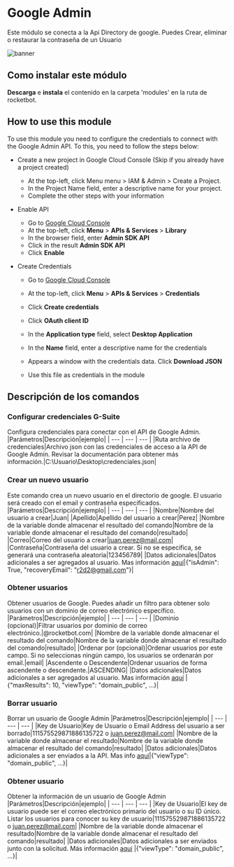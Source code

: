 # Google Admin
  
Este módulo se conecta a la Api Directory de google. Puedes Crear, eliminar o restaurar la contraseña de un Usuario  
  
![banner](imgs/Banner_GoogleDirectory.png)
## Como instalar este módulo
  
__Descarga__ e __instala__ el contenido en la carpeta 'modules' en la ruta de rocketbot.  

## How to use this module

To use this module you need to configure the credentials to connect with the Google Admin 
API. To this, you need to follow the steps below:

- Create a new project in Google Cloud Console (Skip if you already 
have a project created)
    - At the top-left, click Menu menu > IAM & Admin > Create a Project.
    - In the Project 
Name field, enter a descriptive name for your project.
    - Complete the other steps with your information

- Enable 
API
    - Go to [Google Cloud Console](https://console.cloud.google.com/)
    - At the top-left, click **Menu** > **APIs
 & Services** > **Library**
    - In the browser field, enter **Admin SDK API**
    - Click in the result **Admin SDK 
API**
    - Click **Enable**

- Create Credentials
    - Go to [Google Cloud Console](https://console.cloud.google.com/)

    - At the top-left, click **Menu** > **APIs & Services** > **Credentials**
    - Click **Create credentials**
    - Click **OAuth client ID**
    - In the **Application type** field, select **Desktop Application**
    - In the **Name** 
field, enter a descriptive name for the credentials
    - Appears a window with the credentials data. Click **Download 
JSON**
    - Use this file as credentials in the module



## Descripción de los comandos

### Configurar credenciales G-Suite
  
Configura credenciales para conectar con el API de Google Admin.
|Parámetros|Descripción|ejemplo|
| --- | --- | --- |
|Ruta archivo de credenciales|Archivo json con las credenciales de acceso a la API de Google Admin. Revisar la documentación para obtener más información.|C:\Usuario\Desktop\credenciales.json|

### Crear un nuevo usuario
  
Este comando crea un nuevo usuario en el directorio de google. El usuario será creado con el email y contraseña 
especificados.
|Parámetros|Descripción|ejemplo|
| --- | --- | --- |
|Nombre|Nombre del usuario a crear|Juan|
|Apellido|Apellido del usuario a crear|Perez|
|Nombre de la variable donde almacenar el resultado del comando|Nombre de la variable donde almacenar el resultado del comando|resultado|
|Correo|Correo del usuario a crear|juan.perez@mail.com|
|Contraseña|Contraseña del usuario a crear. Si no se especifica, se generará una contraseña aleatoria|123456789|
|Datos adicionales|Datos adicionales a ser agregados al usuario. Mas información [aquí](https//developers.google.com/admin-sdk/directory/reference/rest/v1/users/insert)|{"isAdmin": True, "recoveryEmail": "r2d2@gmail.com"}|

### Obtener usuarios
  
Obtener usuarios de Google. Puedes añadir un filtro para obtener solo usuarios con un dominio de correo electrónico 
específico.
|Parámetros|Descripción|ejemplo|
| --- | --- | --- |
|Dominio (opcional)|Filtrar usuarios por dominio de correo electrónico.|@rocketbot.com|
|Nombre de la variable donde almacenar el resultado del comando|Nombre de la variable donde almacenar el resultado del comando|resultado|
|Ordenar por (opcional)|Ordenar usuarios por este campo. Si no seleccionas ningún campo, los usuarios se ordenarán por email.|email|
|Ascendente o Descendente|Ordenar usuarios de forma ascendente o descendente.|ASCENDING|
|Datos adicionales|Datos adicionales a ser agregados al usuario. Mas información [aquí](https//developers.google.com/admin-sdk/directory/reference/rest/v1/users/get) |{"maxResults": 10, "viewType": "domain_public", ...}|

### Borrar usuario
  
Borrar un usuario de Google Admin
|Parámetros|Descripción|ejemplo|
| --- | --- | --- |
|Key de Usuario|Key de Usuario o Email Address del usuario a ser borrado|111575529871886135722 o juan.perez@mail.com|
|Nombre de la variable donde almacenar el resultado|Nombre de la variable donde almacenar el resultado del comando|resultado|
|Datos adicionales|Datos adicionales a ser enviados a la API. Mas info [aquí](https//developers.google.com/admin-sdk/directory/v1/reference/users/delete)|{"viewType": "domain_public", ...}|

### Obtener usuario
  
Obtener la información de un usuario de Google Admin
|Parámetros|Descripción|ejemplo|
| --- | --- | --- |
|Key de Usuario|El key de usuario puede ser el correo electrónico primario del usuario o su ID único. Listar los usuarios para conocer su key de usuario|111575529871886135722 o juan.perez@mail.com|
|Nombre de la variable donde almacenar el resultado|Nombre de la variable donde almacenar el resultado del comando|resultado|
|Datos adicionales|Datos adicionales a ser enviados junto con la solicitud. Más información [aquí](https//developers.google.com/admin-sdk/directory/v1/reference/users/get) |{"viewType": "domain_public", ...}|
